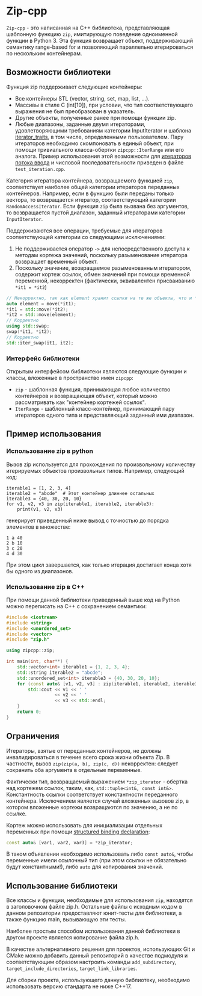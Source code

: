 # Zip-cpp

`Zip-cpp` - это написанная на C++ библиотека, представляющая шаблонную функцию `zip`, имитирующую поведение одноименной функции в Python 3.
Эта функция возвращает объект, поддерживающий семантику range-based for и позволяющий параллельно итерироваться по нескольким контейнерам.

## Возможности библиотеки

Функция zip поддерживает следующие контейнеры:
* Все контейнеры STL (vector, string, set, map, list, ...).
* Массивы в стиле C (int[10]), при условии, что тип соответствующего выражения не был преобразован в указатель.
* Другие объекты, полученные ранее при помощи функции zip.
* Любые диапазоны, заданные двумя итераторами, удовлетворяющими требованиям категории InputIterator и шаблона [iterator_traits](https://en.cppreference.com/w/cpp/iterator/iterator_traits), в том числе, определенными пользователем.
  Пару итераторов необходимо скомпоновать в единый объект, при помощи тривиального класса-обертки `zipcpp::IterRange` или его аналога.
  Пример использования этой возможности для [итераторов потока ввода](https://en.cppreference.com/w/cpp/iterator/istream_iterator) и числовой последовательности приведен в файле `test_iteration.cpp`.

Категория итератора контейнера, возвращаемого функцией `zip`, соответствует наиболее общей категории итераторов переданных контейнеров.
Например, если в функцию были переданы только вектора, то возвращается итератор, соответствующий категории `RandomAccessIterator`.
Если функция `zip` была вызвана без аргументов, то возвращается пустой диапазон, заданный итераторами категории `InputIterator`. 

Поддерживаются все операции, требуемые для итераторов соответствующей категории со следующими исключениями:
1. Не поддерживается оператор `->` для непосредственного доступа к методам кортежа значений, поскольку разыменование итератора возвращает временный объект.
1. Поскольку значение, возвращаемое разыменованным итератором, содержит кортеж ссылок, обмен значений при помощи временной переменной, некорректен (фактически, эквивалентен присваиванию `*it1 = *it2`)
```c++
// Некорректно, так как element хранит ссылки на те же объекты, что и *it1
auto element = move(*it1);
*it1 = std::move(*it2);
*it2 = std::move(element);
// Корректно
using std::swap;
swap(*it1, *it2);
// Корректно
std::iter_swap(it1, it2);
```

### Интерфейс библиотеки

Открытым интерфейсом библиотеки являются следующие функции и классы, вложенные в пространство имен `zipcpp`:
* `zip` - шаблонная функция, принимающая любое количество контейнеров и возвращающая объект, который можно рассматривать как "контейнер кортежей ссылок".
* `IterRange` - шаблонный класс-контейнер, принимающий пару итераторов одного типа и представляющий заданный ими диапазон. 

## Пример использования

### Использование zip в python

Вызов zip используется для прохождения по произвольному количеству итерируемых объектов произвольных типов.
Например, следующий код:
```python3
iterable1 = [1, 2, 3, 4]
iterable2 = "abcde"  # Этот контейнер длиннее остальных
iterable3 = {40, 30, 20, 10}
for v1, v2, v3 in zip(iterable1, iterable2, iterable3):
    print(v1, v2, v3)
```
генерирует приведенный ниже вывод с точностью до порядка элементов в множестве:
```
1 a 40
2 b 10
3 c 20
4 d 30
```

При этом цикл завершается, как только итерация достигает конца хотя бы одного из диапазонов.

### Использование zip в C++

При помощи данной библиотеки приведенный выше код на Python можно переписать на C++ с сохранением семантики:
```c++
#include <iostream>
#include <string>
#include <unordered_set>
#include <vector>
#include "zip.h"

using zipcpp::zip;

int main(int, char**) {
    std::vector<int> iterable1 = {1, 2, 3, 4};
    std::string iterable2 = "abcde";
    std::unordered_set<int> iterable3 = {40, 30, 20, 10};
    for (const auto& [v1, v2, v3] : zip(iterable1, iterable2, iterable3)) {
        std::cout << v1 << ' '
                  << v2 << ' '
                  << v3 << std::endl;
    }
    return 0;
}
```

## Ограничения

Итераторы, взятые от переданных контейнеров, не должны инвалидироваться в течение всего срока жизни объекта Zip.
В частности, вызов `zip(zip(a, b), zip(c, d))` некорректен: следует сохранить оба аргумента в отдельные переменные.

Фактически тип, возвращаемый выражением `*zip_iterator` - обертка над кортежем ссылок, таким, как, `std::tuple<int&, const int&>`.
Константность ссылки соответствует константности переданного контейнера.
Исключением является случай вложенных вызовов zip, в котором вложенные кортежи возвращаются по значению, а не по ссылке.

Кортеж можно использовать для инициализации отдельных переменных при помощи [structured binding declaration](https://en.cppreference.com/w/cpp/language/structured_binding):
```c++
const auto& [var1, var2, var3] = *zip_iterator;
```

В таком объявлении необходимо использовать либо `const auto&`, чтобы переменные имели ссылочный тип (при этом ссылки не обязательно будут константными!), либо `auto` для копирования значений.

## Использование библиотеки

Все классы и функции, необходимые для использования `zip`, находятся в заголовочном файле zip.h.
Остальные файлы с исходным кодом в данном репозитории предоставляют юнит-тесты для библиотеки, а также функцию main, вызывающую эти тесты.

Наиболее простым способом использования данной библиотеки в другом проекте является копирование файла zip.h.

В качестве альтернативного решения для проектов, использующих Git и CMake можно добавить данный репозиторий в качестве подмодуля и соответствующим образом настроить команды `add_subdirectory`, `target_include_directories`, `target_link_libraries`.

Для сборки проекта, использующего данную библиотеку, необходимо использовать версию стандарта не ниже C++17.
